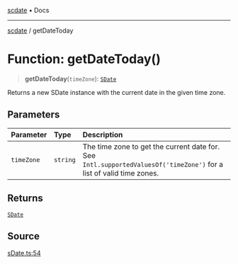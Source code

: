 [scdate](../README.md) • Docs

---

[scdate](../README.md) / getDateToday

# Function: getDateToday()

> **getDateToday**(`timeZone`): [`SDate`](../classes/SDate.md)

Returns a new SDate instance with the current date in the given time zone.

## Parameters

| Parameter  | Type     | Description                                                                                                              |
| :--------- | :------- | :----------------------------------------------------------------------------------------------------------------------- |
| `timeZone` | `string` | The time zone to get the current date for. See<br />`Intl.supportedValuesOf('timeZone')` for a list of valid time zones. |

## Returns

[`SDate`](../classes/SDate.md)

## Source

[sDate.ts:54](https://github.com/ericvera/scdate/blob/98b214c4aab6f5cdb39bc8c115252b89b40ce8a7/src/sDate.ts#L54)

